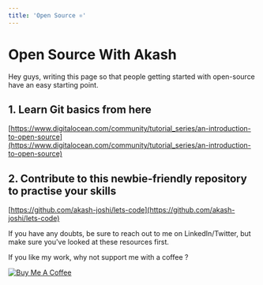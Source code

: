 ```yaml
---
title: 'Open Source ⚛️'
---
```


# Open Source With Akash

Hey guys, writing this page so that people getting started with open-source have an easy starting point.

## 1. Learn Git basics from here

[https://www.digitalocean.com/community/tutorial_series/an-introduction-to-open-source](https://www.digitalocean.com/community/tutorial_series/an-introduction-to-open-source)

## 2. Contribute to this newbie-friendly repository to practise your skills

[https://github.com/akash-joshi/lets-code](https://github.com/akash-joshi/lets-code)

If you have any doubts, be sure to reach out to me on LinkedIn/Twitter, but make sure you've looked at these resources first.

If you like my work, why not support me with a coffee ?

<a href="https://www.buymeacoffee.com/akashjoshi" target="_blank"><img src="https://www.buymeacoffee.com/assets/img/custom_images/orange_img.png" alt="Buy Me A Coffee" style="height: auto !important;width: auto !important;" ></a>